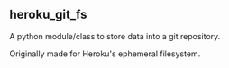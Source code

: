 ## heroku_git_fs

A python module/class to store data into a git repository.

Originally made for Heroku's ephemeral filesystem.